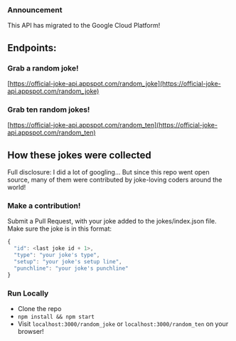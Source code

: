 ### Announcement

This API has migrated to the Google Cloud Platform!

## Endpoints:

### Grab a random joke!
[https://official-joke-api.appspot.com/random_joke](https://official-joke-api.appspot.com/random_joke)

### Grab ten random jokes!
[https://official-joke-api.appspot.com/random_ten](https://official-joke-api.appspot.com/random_ten)

## How these jokes were collected

Full disclosure: I did a lot of googling...
But since this repo went open source, many of them were contributed by joke-loving coders around the world!

### Make a contribution!

Submit a Pull Request, with your joke added to the jokes/index.json file. Make sure the joke is in this format:

```javascript
{
  "id": <last joke id + 1>,
  "type": "your joke's type",
  "setup": "your joke's setup line",
  "punchline": "your joke's punchline"
}
```

### Run Locally
* Clone the repo
* `npm install && npm start`
* Visit `localhost:3000/random_joke` or `localhost:3000/random_ten` on your browser!
